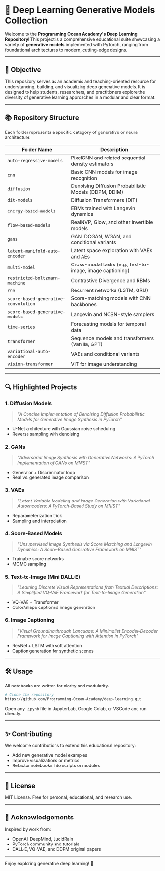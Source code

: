 # 🌊 Deep Learning Generative Models Collection

Welcome to the **Programming Ocean Academy's Deep Learning Repository**! This project is a comprehensive educational suite showcasing a variety of **generative models** implemented with PyTorch, ranging from foundational architectures to modern, cutting-edge designs.

---

## 🎯 Objective

This repository serves as an academic and teaching-oriented resource for understanding, building, and visualizing deep generative models. It is designed to help students, researchers, and practitioners explore the diversity of generative learning approaches in a modular and clear format.

---

## 📚 Repository Structure

Each folder represents a specific category of generative or neural architecture:

| Folder Name                          | Description                                               |
| ------------------------------------ | --------------------------------------------------------- |
| `auto-regressive-models`             | PixelCNN and related sequential density estimators        |
| `cnn`                                | Basic CNN models for image recognition                    |
| `diffusion`                          | Denoising Diffusion Probabilistic Models (DDPM, DDIM)     |
| `dit-models`                         | Diffusion Transformers (DiT)                              |
| `energy-based-models`                | EBMs trained with Langevin dynamics                       |
| `flow-based-models`                  | RealNVP, Glow, and other invertible models                |
| `gans`                               | GAN, DCGAN, WGAN, and conditional variants                |
| `latent-manifold-auto-encoder`       | Latent space exploration with VAEs and AEs                |
| `multi-model`                        | Cross-modal tasks (e.g., text-to-image, image captioning) |
| `restricted-boltzmann-machine`       | Contrastive Divergence and RBMs                           |
| `rnn`                                | Recurrent networks (LSTM, GRU)                            |
| `score-based-generative-convolution` | Score-matching models with CNN backbones                  |
| `score-based-generative-models`      | Langevin and NCSN-style samplers                          |
| `time-series`                        | Forecasting models for temporal data                      |
| `transformer`                        | Sequence models and transformers (Vanilla, GPT)           |
| `variational-auto-encoder`           | VAEs and conditional variants                             |
| `vision-transformer`                 | ViT for image understanding                               |

---

## 🔍 Highlighted Projects

### 1. **Diffusion Models**

> *"A Concise Implementation of Denoising Diffusion Probabilistic Models for Generative Image Synthesis in PyTorch"*

* U-Net architecture with Gaussian noise scheduling
* Reverse sampling with denoising

### 2. **GANs**

> *"Adversarial Image Synthesis with Generative Networks: A PyTorch Implementation of GANs on MNIST"*

* Generator + Discriminator loop
* Real vs. generated image comparison

### 3. **VAEs**

> *"Latent Variable Modeling and Image Generation with Variational Autoencoders: A PyTorch-Based Study on MNIST"*

* Reparameterization trick
* Sampling and interpolation

### 4. **Score-Based Models**

> *"Unsupervised Image Synthesis via Score Matching and Langevin Dynamics: A Score-Based Generative Framework on MNIST"*

* Trainable score networks
* MCMC sampling

### 5. **Text-to-Image (Mini DALL·E)**

> *"Learning Discrete Visual Representations from Textual Descriptions: A Simplified VQ-VAE Framework for Text-to-Image Generation"*

* VQ-VAE + Transformer
* Color/shape captioned image generation

### 6. **Image Captioning**

> *"Visual Grounding through Language: A Minimalist Encoder-Decoder Framework for Image Captioning with Attention in PyTorch"*

* ResNet + LSTM with soft attention
* Caption generation for synthetic scenes

---

## 🛠️ Usage

All notebooks are written for clarity and modularity.

```bash
# Clone the repository
https://github.com/Programming-Ocean-Academy/deep-learning.git
```

Open any `.ipynb` file in JupyterLab, Google Colab, or VSCode and run directly.

---

## ✨ Contributing

We welcome contributions to extend this educational repository:

* Add new generative model examples
* Improve visualizations or metrics
* Refactor notebooks into scripts or modules

---

## 📜 License

MIT License. Free for personal, educational, and research use.

---

## 🙏 Acknowledgements

Inspired by work from:

* OpenAI, DeepMind, LucidRain
* PyTorch community and tutorials
* DALL·E, VQ-VAE, and DDPM original papers

---

Enjoy exploring generative deep learning! 🌊
